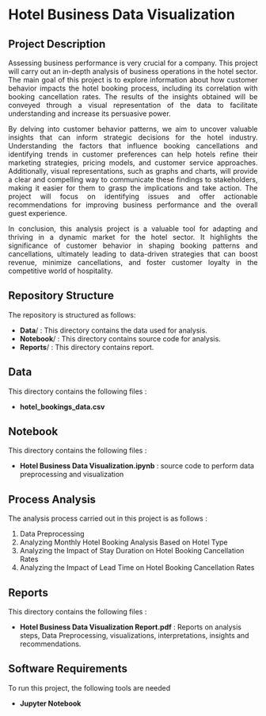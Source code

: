 <p align="center">
  <h1> Hotel Business Data Visualization </h1>
</p>

## Project Description
<p align="justify">
Assessing business performance is very crucial for a company. This project will carry out an in-depth analysis of business operations in the hotel sector. The main goal of this project is to explore information about how customer behavior impacts the hotel booking process, including its correlation with booking cancellation rates. The results of the insights obtained will be conveyed through a visual representation of the data to facilitate understanding and increase its persuasive power.

<p align="justify">
By delving into customer behavior patterns, we aim to uncover valuable insights that can inform strategic decisions for the hotel industry. Understanding the factors that influence booking cancellations and identifying trends in customer preferences can help hotels refine their marketing strategies, pricing models, and customer service approaches. Additionally, visual representations, such as graphs and charts, will provide a clear and compelling way to communicate these findings to stakeholders, making it easier for them to grasp the implications and take action. The project will focus on identifying issues and offer actionable recommendations for improving business performance and the overall guest experience.

<p align="justify">
In conclusion, this analysis project is a valuable tool for adapting and thriving in a dynamic market for the hotel sector. It highlights the significance of customer behavior in shaping booking patterns and cancellations, ultimately leading to data-driven strategies that can boost revenue, minimize cancellations, and foster customer loyalty in the competitive world of hospitality.
</p>

## Repository Structure
<p align="justify">
The repository is structured as follows:

  * **Data**/     : This directory contains the data used for analysis.
  * **Notebook**/ : This directory contains source code for analysis.
  * **Reports**/  : This directory contains report.

</p>

## Data
<p align="justify">
This directory contains the following files :

  * **hotel_bookings_data.csv**

</p>

## Notebook
<p align="justify">
This directory contains the following files :
  
  * **Hotel Business Data Visualization.ipynb** : source code to perform data preprocessing and visualization
  
</p>

## Process Analysis
<p align="justify">
The analysis process carried out in this project is as follows :
  
  1. Data Preprocessing
  2. Analyzing Monthly Hotel Booking Analysis Based on Hotel Type
  3. Analyzing the Impact of Stay Duration on Hotel Booking Cancellation Rates
  4. Analyzing the Impact of Lead Time on Hotel Booking Cancellation Rates
  
</p>

## Reports
<p align="justify">
This directory contains the following files :

  * **Hotel Business Data Visualization Report.pdf** : Reports on analysis steps, Data Preprocessing, visualizations, interpretations, insights and recommendations.
</p>

## Software Requirements
<p align="justify">
To run this project, the following tools are needed

  * **Jupyter Notebook**
</p>
